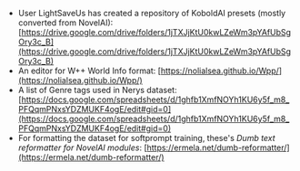 * User LightSaveUs has created a repository of KoboldAI presets (mostly converted from NovelAI): [https://drive.google.com/drive/folders/1jTXJjKtU0kwLZeWm3pYAfUbSgOry3c_B](https://drive.google.com/drive/folders/1jTXJjKtU0kwLZeWm3pYAfUbSgOry3c_B)
* An editor for W++ World Info format: [https://nolialsea.github.io/Wpp/](https://nolialsea.github.io/Wpp/)
* A list of Genre tags used in Nerys dataset: [https://docs.google.com/spreadsheets/d/1ghfb1XmfNOYh1KU6y5f_m8_PFQqmPNxsYDZMUKF4ogE/edit#gid=0](https://docs.google.com/spreadsheets/d/1ghfb1XmfNOYh1KU6y5f_m8_PFQqmPNxsYDZMUKF4ogE/edit#gid=0)
* For formatting the dataset for softprompt training, these's _Dumb text reformatter for NovelAI modules_: [https://ermela.net/dumb-reformatter/](https://ermela.net/dumb-reformatter/)